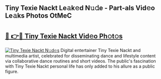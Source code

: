 ## Tiny Texie Nackt Le𝚊k𝚎d N𝚞𝚍e - Part-aIs Vid𝚎o Le𝚊ks Photos OtMeC

# <h2><a href="http://fbap9mh.evod.top/?m=Tiny+Texie+Nackt">🔗 👉🔴 Tiny Texie Nackt Vid𝚎o Ph𝚘t𝚘s</a></h2>

[![Tiny Texie Nackt N𝚞d𝚎s](https://i.imgur.com/8V9OHl7.gif)](http://fbap9mh.evod.top/?m=Tiny+Texie+Nackt)
Digital entertainer Tiny Texie Nackt and multimedia artist, celebrated for disseminating dance and lifestyle content via collaborative dance routines and short videos. The public's fascination with Tiny Texie Nackt personal life has only added to his allure as a public figure. 
